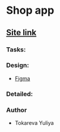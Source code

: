 <h1>Shop app</h1>

<h2><a href="" rel="nofollow">Site link</a></h2>

<h3>Tasks:</h3>

<h3>Design:</h3>

<ul>
<li><a href="https://www.figma.com/file/0OI0hj7BkqtLbKuimb9wQ8/Frontend-test-task-%2F-Empat?node-id=204-6656&t=Ehdttc7LdlEsztho-0" rel="nofollow">Figma</a></li>

</ul>

<h3>Detailed:</h3>

<h3>Author</h3>
<ul>
<li>Tokareva Yuliya</li>
</ul>
